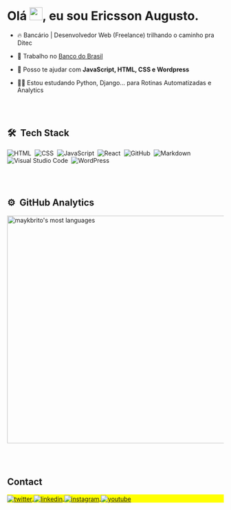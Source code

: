 <!-- <img align="right" height="490em" src="https://raw.githubusercontent.com/gist/ericssonaugusto/11d4ea7050535014380c477bba7adedc/raw/7f75eb8267a7ae5db4353b9a9210b6d73bcb33a1/cardprofile.svg"/> -->
<h1 align="left">Olá <img src="https://raw.githubusercontent.com/kaueMarques/kaueMarques/master/hi.gif" height="30px">, eu sou Ericsson Augusto.</h1>
<!-- <p align="left"> <img src="https://komarev.com/ghpvc/?username=ericssonaugustoo&color=yellow" alt="Profile views" /> </p> -->

- 🔥 Bancário | Desenvolvedor Web (Freelance) trilhando o caminho pra Ditec 

- 🔭 Trabalho no [Banco do Brasil](https://bb.com.br)

<!-- - ▶️ I (not) regularly post videos on [youtube.com/ifaugusto](https://youtube.com/ifAugsuto) -->

- 💬 Posso te ajudar com **JavaScript, HTML, CSS e Wordpress**

- 👨‍💻 Estou estudando Python, Django... para Rotinas Automatizadas e Analytics
<!-- - ⚡ Fun fact **Oneye 😜** 

- 👨‍💻 More at [ericssonaugusto.com.br](https://ericssonaugusto.com.br) -->



<br><br>

## 🛠 &nbsp;Tech Stack


![HTML](https://img.shields.io/badge/-HTML-05122A?style=flat&logo=HTML5)&nbsp;
![CSS](https://img.shields.io/badge/-CSS-05122A?style=flat&logo=CSS3&logoColor=1572B6)&nbsp;
![JavaScript](https://img.shields.io/badge/-JavaScript-05122A?style=flat&logo=javascript)&nbsp;
![React](https://img.shields.io/badge/-React-05122A?style=flat&logo=react)&nbsp;
![GitHub](https://img.shields.io/badge/-GitHub-05122A?style=flat&logo=github)&nbsp;
![Markdown](https://img.shields.io/badge/-Markdown-05122A?style=flat&logo=markdown)&nbsp;
![Visual Studio Code](https://img.shields.io/badge/-Visual%20Studio%20Code-05122A?style=flat&logo=visual-studio-code&logoColor=007ACC)&nbsp;
![WordPress](https://img.shields.io/badge/WordPress-%23117AC9.svg?style=flat&logo=WordPress)&nbsp;

<br><br>

## ⚙️ &nbsp;GitHub Analytics

<p align="left">
<!-- <img width="530em" src="https://github-readme-stats.vercel.app/api?username=ericssonaugusto&show_icons=true&theme=vision-friendly-dark" alt="maykbrito's stats"/> -->
<img width="530em" src="https://github-readme-stats.vercel.app/api/top-langs/?username=ericssonaugusto&layout=compact&theme=vision-friendly-dark" alt="maykbrito's most languages"/>
</p>

<br><br>

## Contact

<p align="left" style="background:yellow">

<a href="https://twitter.com/ifaugusto" target="_blank">
  <img align="center" src="https://img.shields.io/badge/-ifaugusto-05122A?style=flat&logo=twitter" alt="twitter"/>  
</a>
<a href="https://linkedin.com/in/ericssonaugusto" target="_blank">
  <img align="center" src="https://img.shields.io/badge/-ericssonaugusto-05122A?style=flat&logo=linkedin" alt="linkedin"/>
</a>
<a href="https://instagram.com/ifaugusto" target="_blank">
 <img align="center" src="https://img.shields.io/badge/-ifaugusto-05122A?style=flat&logo=instagram" alt="instagram"/>
</a>
<a href="https://youtube.com/ifaugusto" target="_blank">
 <img align="center" src="https://img.shields.io/badge/-ifaugusto-05122A?style=flat&logo=youtube" alt="youtube"/>
</a>
</p>

